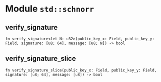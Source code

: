 # Module `std::schnorr`

## verify_signature

```noir
fn verify_signature<let N: u32>(public_key_x: Field, public_key_y: Field, signature: [u8; 64], message: [u8; N]) -> bool
```

## verify_signature_slice

```noir
fn verify_signature_slice(public_key_x: Field, public_key_y: Field, signature: [u8; 64], message: [u8]) -> bool
```

